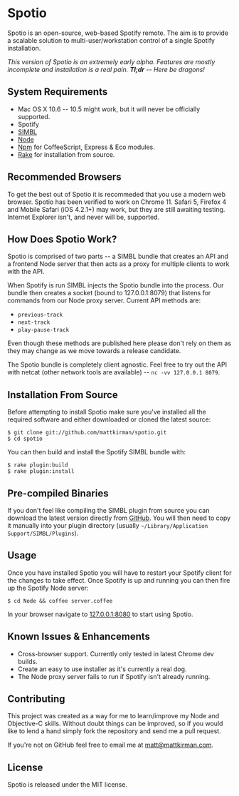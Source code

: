 # Spotio

Spotio is an open-source, web-based Spotify remote. The aim is to provide a scalable solution to multi-user/workstation control of a single Spotify installation.

_This version of Spotio is an extremely early alpha. Features are mostly incomplete and installation is a real pain. **Tl;dr** -- Here be dragons!_


## System Requirements

* Mac OS X 10.6 -- 10.5 might work, but it will never be officially supported.
* Spotify
* [SIMBL](http://www.culater.net/software/SIMBL/SIMBL.php)
* [Node](http://nodejs.org/)
* [Npm](http://npmjs.org/) for CoffeeScript, Express & Eco modules.
* [Rake](http://rake.rubyforge.org/) for installation from source.


## Recommended Browsers

To get the best out of Spotio it is recommeded that you use a modern web browser. Spotio has been verified to work on Chrome 11. Safari 5, Firefox 4 and Mobile Safari (iOS 4.2.1+) may work, but they are still awaiting testing. Internet Explorer isn't, and never will be, supported.


## How Does Spotio Work?

Spotio is comprised of two parts -- a SIMBL bundle that creates an API and a frontend Node server that then acts as a proxy for multiple clients to work with the API.

When Spotify is run SIMBL injects the Spotio bundle into the process. Our bundle then creates a socket (bound to 127.0.0.1:8079) that listens for commands from our Node proxy server. Current API methods are:

* `previous-track`
* `next-track`
* `play-pause-track`

Even though these methods are published here please don't rely on them as they may change as we move towards a release candidate.

The Spotio bundle is completely client agnostic. Feel free to try out the API with netcat (other network tools are available) -- `nc -vv 127.0.0.1 8079`.


## Installation From Source

Before attempting to install Spotio make sure you've installed all the required software and either downloaded or cloned the latest source:

    $ git clone git://github.com/mattkirman/spotio.git
    $ cd spotio

You can then build and install the Spotify SIMBL bundle with:

    $ rake plugin:build
    $ rake plugin:install


## Pre-compiled Binaries

If you don't feel like compiling the SIMBL plugin from source you can download the latest version directly from [GitHub](https://github.com/mattkirman/spotio/downloads). You will then need to copy it manually into your plugin directory (usually `~/Library/Application Support/SIMBL/Plugins`).


## Usage

Once you have installed Spotio you will have to restart your Spotify client for the changes to take effect. Once Spotify is up and running you can then fire up the Spotify Node server:

    $ cd Node && coffee server.coffee

In your browser navigate to [127.0.0.1:8080](http://127.0.0.1:8080) to start using Spotio.


## Known Issues & Enhancements

* Cross-browser support. Currently only tested in latest Chrome dev builds.
* Create an easy to use installer as it's currently a real dog.
* The Node proxy server fails to run if Spotify isn't already running.


## Contributing

This project was created as a way for me to learn/improve my Node and Objective-C skills. Without doubt things can be improved, so if you would like to lend a hand simply fork the repository and send me a pull request.

If you're not on GitHub feel free to email me at <matt@mattkirman.com>.


## License

Spotio is released under the MIT license.
